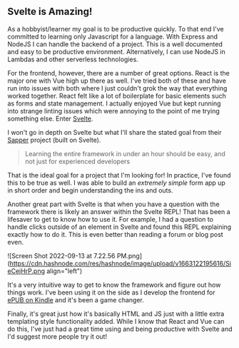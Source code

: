 ## Svelte is Amazing!

As a hobbyist/learner my goal is to be productive quickly. To that end I've committed to learning only Javascript for a language. With Express and NodeJS I can handle the backend of a project. This is a well documented and easy to be productive environment. Alternatively, I can use NodeJS in Lambdas and other serverless technologies.

For the frontend, however, there are a number of great options. React is the major one with Vue high up there as well. I've tried both of these and have run into issues with both where I just couldn't grok the way that everything worked together. React felt like a lot of boilerplate for basic elements such as forms and state management. I actually enjoyed Vue but kept running into strange linting issues which were annoying to the point of me trying something else. Enter [Svelte](https://svelte.dev/).

I won't go in depth on Svelte but what I'll share the stated goal from their [Sapper](https://svelte.dev/blog/sapper-towards-the-ideal-web-app-framework) project (built on Svelte).

> Learning the entire framework in under an hour should be easy, and not just for experienced developers

That is the ideal goal for a project that I'm looking for! In practice, I've found this to be true as well. I was able to build an _extremely simple_ form app up in short order and begin understanding the ins and outs.

Another great part with Svelte is that when you have a question with the framework there is likely an answer within the Svelte REPL! That has been a lifesaver to get to know how to use it. For example, I had a question to handle clicks outside of an element in Svelte and found this REPL explaining exactly how to do it. This is even better than reading a forum or blog post even.


![Screen Shot 2022-09-13 at 7.22.56 PM.png](https://cdn.hashnode.com/res/hashnode/image/upload/v1663122195616/SieCejHrP.png align="left")

It's a very intuitive way to get to know the framework and figure out how things work. I've been using it on the side as I develop the frontend for [ePUB on Kindle](https://epubonkindle.com) and it's been a game changer.

Finally, it's great just how it's basically HTML and JS just with a little extra templating style functionality added. While I know that React and Vue can do this, I've just had a great time using and being productive with Svelte and I'd suggest more people try it out!